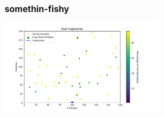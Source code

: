 # somethin-fishy

<p align="center">
  <img src="boat_trajectories.gif" alt="Boat Trajectories" width="800"/>
</p>
